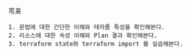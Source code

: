 
목표

    1. 문법에 대한 간단한 이해와 테라폼 특성을 확인해본다.
    2. 리소스에 대한 속성 이해와 Plan 결과 확인해본다.
    3. terraform state와 terraform import 를 실습해본다.
    
